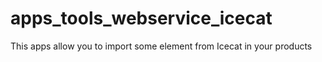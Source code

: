 # apps_tools_webservice_icecat
This apps allow you to import some element from Icecat in your products
